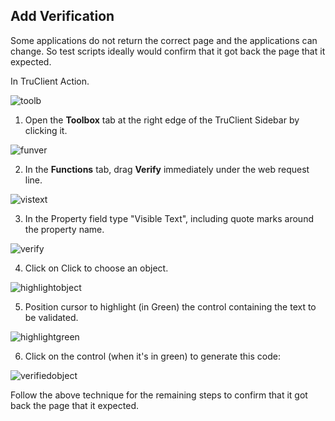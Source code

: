 ## Add Verification

Some applications do not return the correct page and the applications can change. So test scripts ideally would confirm that it got back the page that it expected.

In TruClient Action.

![toolb](https://cloud.githubusercontent.com/assets/10678180/8372687/5081ce02-1bab-11e5-92d9-3456ea6463ca.PNG)

1. Open the **Toolbox** tab at the right edge of the TruClient Sidebar by clicking it.

![funver](https://cloud.githubusercontent.com/assets/10678180/8372722/8bf275fe-1bab-11e5-9f13-3754cfcad8f1.PNG)

2. In the **Functions** tab, drag **Verify** immediately under the web request line.

![vistext](https://cloud.githubusercontent.com/assets/10678180/8372244/fd6a7614-1ba6-11e5-8e74-11ad1f83a647.PNG)

3. In the Property field type "Visible Text", including quote marks around the property name.

![verify](https://cloud.githubusercontent.com/assets/10678180/8372159/2e643620-1ba6-11e5-83d3-186fa24e28bd.PNG)

4. Click on Click to choose an object.

![highlightobject](https://cloud.githubusercontent.com/assets/10678180/8372170/3bc0ff24-1ba6-11e5-95c9-1558312837ac.PNG)

5. Position cursor to highlight (in Green) the control containing the text to be validated.

![highlightgreen](https://cloud.githubusercontent.com/assets/10678180/8372172/4098a3e4-1ba6-11e5-93c0-f14c6834b0b8.PNG)

6. Click on the control (when it's in green) to generate this code:

![verifiedobject](https://cloud.githubusercontent.com/assets/10678180/8372173/44bbc686-1ba6-11e5-98c7-c9459b48d3ee.PNG)

Follow the above technique for the remaining steps to confirm that it got back the page that it expected.